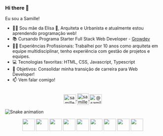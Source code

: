 ### Hi there 👋

<p> Eu sou a Samille!</p>

- 🙋‍♀️ Sou mãe da Elisa 👶, Arquiteta e Urbanista e atualmente estou aprendendo programação web!
- 📚 Cursando Programa Starter Full Stack Web Developer - <a href="https://www.growdev.com.br/" target="_blank" rel="noopener noreferrer">Growdev</a>
- 👩‍💻 Experiências Profissionais: Trabalhei por 10 anos como arquiteta em equipe multidisciplinar, tenho experiência com gestão de projetos e equipes.  
- 💻 Tecnologias favoritas: HTML, CSS, Javascript, Typescript
- 🎯 Objetivos: Consolidar minha transição de carreira para Web Developer!
- 📫 Vem falar comigo! 
    
##

<p align="center">
  <a href="https://www.linkedin.com/in/samillemachado/" target="blank"><img align="center"
      src="https://raw.githubusercontent.com/rahuldkjain/github-profile-readme-generator/master/src/images/icons/Social/linked-in-alt.svg"
      alt="samille-machado linkedin" height="30" width="40" />
  </a> 
  <a href="mailto:samillebmachado@gmail.com" target="blank"><img align="center"
      src="https://cdn.icon-icons.com/icons2/2631/PNG/512/gmail_new_logo_icon_159149.png"
      alt="samille-machado gmail" height="37" width="37" />
  </a> 
  <a href="https://www.instagram.com/samillemachado/" target="blank"><img align="center"
      src="https://raw.githubusercontent.com/rahuldkjain/github-profile-readme-generator/master/src/images/icons/Social/instagram.svg"
      alt="@samillemachado IG" height="30" width="40" />
  </a>
  
  
  ![Snake animation](https://github.com/samillemachado/samillemachado/blob/output/github-contribution-grid-snake.svg)
  
  <p align= center>
  <img height=40 src="https://cdn.jsdelivr.net/gh/devicons/devicon/icons/html5/html5-original.svg" />
  <img height=40 src="https://cdn.jsdelivr.net/gh/devicons/devicon/icons/css3/css3-original.svg" />  
  <img height=40 src="https://cdn.jsdelivr.net/gh/devicons/devicon/icons/javascript/javascript-original.svg" />   
  <img height=40 src="https://cdn.jsdelivr.net/gh/devicons/devicon/icons/typescript/typescript-original.svg" />          
  <img height=40 src="https://cdn.jsdelivr.net/gh/devicons/devicon/icons/react/react-original.svg" />      
  <img height=40 src="https://cdn.jsdelivr.net/gh/devicons/devicon/icons/redux/redux-original.svg" />          
  <img height=40 src="https://cdn.jsdelivr.net/gh/devicons/devicon/icons/git/git-plain.svg"/>
  <img height=40 src="https://cdn.jsdelivr.net/gh/devicons/devicon/icons/canva/canva-original.svg"/>
  <img height=40 src="https://cdn.jsdelivr.net/gh/devicons/devicon/icons/java/java-original.svg"/>
  
</div>

